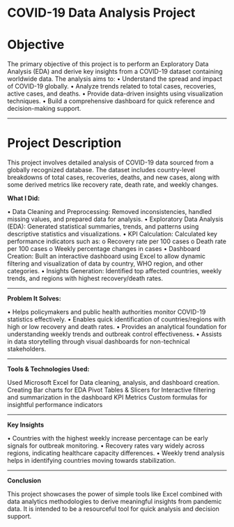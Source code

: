 # COVID-19 Data Analysis Project

# Objective

The primary objective of this project is to perform an Exploratory Data Analysis (EDA) and derive key insights from a COVID-19 dataset containing worldwide data. The analysis aims to:
•	Understand the spread and impact of COVID-19 globally.
•	Analyze trends related to total cases, recoveries, active cases, and deaths.
•	Provide data-driven insights using visualization techniques.
•	Build a comprehensive dashboard for quick reference and decision-making support.
________________________________________

# Project Description

This project involves detailed analysis of COVID-19 data sourced from a globally recognized database. The dataset includes country-level breakdowns of total cases, recoveries, deaths, and new cases, along with some derived metrics like recovery rate, death rate, and weekly changes.

**What I Did:**

•	Data Cleaning and Preprocessing: Removed inconsistencies, handled missing values, and prepared data for analysis.
•	Exploratory Data Analysis (EDA): Generated statistical summaries, trends, and patterns using descriptive statistics and visualizations.
•	KPI Calculation: Calculated key performance indicators such as:
o	Recovery rate per 100 cases
o	Death rate per 100 cases
o	Weekly percentage changes in cases
•	Dashboard Creation: Built an interactive dashboard using Excel to allow dynamic filtering and visualization of data by country, WHO region, and other categories.
•	Insights Generation: Identified top affected countries, weekly trends, and regions with highest recovery/death rates.
________________________________________

**Problem It Solves:**

•	Helps policymakers and public health authorities monitor COVID-19 statistics effectively.
•	Enables quick identification of countries/regions with high or low recovery and death rates.
•	Provides an analytical foundation for understanding weekly trends and outbreak control effectiveness.
•	Assists in data storytelling through visual dashboards for non-technical stakeholders.
________________________________________

**Tools & Technologies Used:**

Used Microsoft Excel for Data cleaning, analysis, and dashboard creation.
Creating Bar charts for EDA
Pivot Tables & Slicers for Interactive filtering and summarization in the dashboard
KPI Metrics	Custom formulas for insightful performance indicators
________________________________________

**Key Insights**

•	Countries with the highest weekly increase percentage can be early signals for outbreak monitoring.
•	Recovery rates vary widely across regions, indicating healthcare capacity differences.
•	Weekly trend analysis helps in identifying countries moving towards stabilization.
________________________________________

**Conclusion**

This project showcases the power of simple tools like Excel combined with data analytics methodologies to derive meaningful insights from pandemic data. It is intended to be a resourceful tool for quick analysis and decision support.


